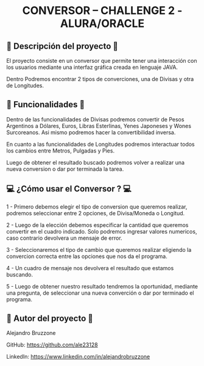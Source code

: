 <h1 align="center"> CONVERSOR – CHALLENGE 2 - ALURA/ORACLE </h1>

## :pencil: Descripción del proyecto :pencil:
El proyecto consiste en un conversor que permite tener una interacción con los usuarios mediante una interfaz gráfica creada en lenguaje JAVA.

Dentro Podremos encontrar 2 tipos de converciones, una de Divisas y otra de Longitudes.

## :wrench: Funcionalidades :wrench:
Dentro de las funcionalidades de Divisas podremos convertir de Pesos Argentinos a Dólares, Euros, Libras Esterlinas, Yenes Japoneses y Wones Surcoreanos. Asi mismo podremos hacer la convertibilidad inversa.

En cuanto a las funcionalidades de Longitudes podremos interactuar todos los cambios entre Metros, Pulgadas y Pies.

Luego de obtener el resultado buscado podremos volver a realizar una nueva conversion o dar por terminada la tarea.

## :computer: ¿Cómo usar el Conversor ? :computer:
1 - Primero debemos elegir el tipo de conversion que queremos realizar, podremos seleccionar entre 2 opciones, de Divisa/Moneda o Longitud.

2 - Luego de la elección debemos especificar la cantidad que queremos convertir en el cuadro indicado. Solo podremos ingresar valores numericos, caso contrario devolvera un mensaje de error.

3 - Seleccionaremos el tipo de cambio que queremos realizar eligiendo la convercion correcta entre las opciones que nos da el programa.

4 - Un cuadro de mensaje nos devolvera el resultado que estamos buscando.

5 - Luego de obtener nuestro resultado tendremos la oportunidad, mediante una pregunta, de seleccionar una nueva converción o dar por terminado el programa.

## :construction_worker: Autor del proyecto :construction_worker:
Alejandro Bruzzone

GitHub: https://github.com/ale23128

LinkedIn: https://www.linkedin.com/in/alejandrobruzzone

